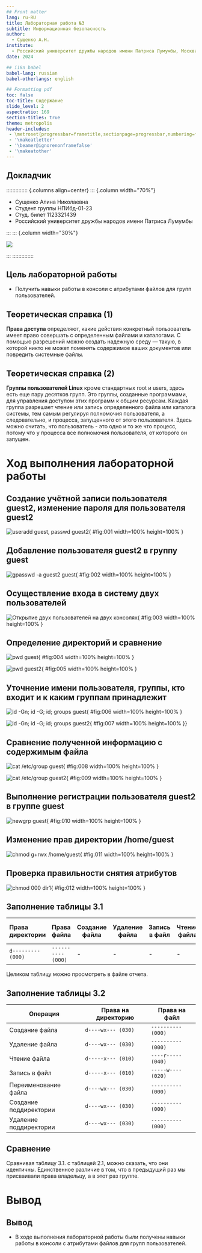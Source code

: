 ```yaml
---
## Front matter
lang: ru-RU
title: Лабораторная работа №3
subtitle: Информационная безопасность
author:
  - Сущенко А.Н.
institute:
  - Российский университет дружбы народов имени Патриса Лумумбы, Москва, Россия
date: 2024

## i18n babel
babel-lang: russian
babel-otherlangs: english

## Formatting pdf
toc: false
toc-title: Содержание
slide_level: 2
aspectratio: 169
section-titles: true
theme: metropolis
header-includes:
 - \metroset{progressbar=frametitle,sectionpage=progressbar,numbering=fraction}
 - '\makeatletter'
 - '\beamer@ignorenonframefalse'
 - '\makeatother'
---
```


## Докладчик

:::::::::::::: {.columns align=center}
::: {.column width="70%"}

  * Сущенко Алина Николаевна
  * Студент группы НПИбд-01-23
  * Студ. билет 1123321439
  * Российский университет дружбы народов имени Патриса Лумумбы

:::
::: {.column width="30%"}

![](./image/asn.png)

:::
::::::::::::::


## Цель лабораторной работы

- Получить навыки работы в консоли с атрибутами файлов для групп пользователей.

## Теоретическая справка (1)

**Права доступа** определяют, какие действия конкретный пользователь имеет право совершать с определенным 
файлами и каталогами. С помощью разрешений можно создать надежную среду — такую, в которой никто не может поменять содержимое 
ваших документов или повредить системные файлы.

## Теоретическая справка (2)

**Группы пользователей Linux** кроме стандартных root и users, здесь есть еще пару десятков групп. 
Это группы, созданные программами, для управления доступом этих программ к общим ресурсам. Каждая группа разрешает 
чтение или запись определенного файла или каталога системы, тем самым регулируя полномочия пользователя, а следовательно, 
и процесса, запущенного от этого пользователя. Здесь можно считать, что пользователь - это одно и то же что процесс, 
потому что у процесса все полномочия пользователя, от которого он запущен.

# Ход выполнения лабораторной работы

## Cоздание учётной записи пользователя guest2, изменение пароля для пользователя guest2

![useradd guest, passwd guest2](image/31.png){ #fig:001 width=100% height=100% }

## Добавление пользователя guest2 в группу guest

![gpasswd -a guest2 guest](image/32.png){ #fig:002 width=100% height=100% }

## Осуществление входа в систему двух пользователей

![Открытие двух пользователей на двух консолях](image/33.png){ #fig:003 width=100% height=100% }

## Определение директорий и сравнение

![pwd guest](image/34.png){ #fig:004 width=100% height=100% }

![pwd guest2](image/35.png){ #fig:005 width=100% height=100% }

## Уточнение имени пользователя, группы, кто входит и к каким группам принадлежит

![id -Gn; id -G; id; groups guest](image/36.png){ #fig:006 width=100% height=100% }

![id -Gn; id -G; id; groups guest2](image/37.png){ #fig:007 width=100% height=100% }}

## Сравнение полученной информацию с содержимым файла

![cat /etc/group guest](image/38.png){ #fig:008 width=100% height=100% }

![cat /etc/group guest2](image/39.png){ #fig:009 width=100% height=100% }

## Выполнение регистрации пользователя guest2 в группе guest

![newgrp guest](image/310.png){ #fig:010 width=100% height=100% }

## Изменение прав директории /home/guest

![chmod g+rwx /home/guest](image/311.png){ #fig:011 width=100% height=100% }

## Проверка правильности снятия атрибутов

![chmod 000 dir1](image/312.png){ #fig:012 width=100% height=100% }

## Заполнение таблицы 3.1

|   Права директории   |      Права файла     | Создание файла| Удаление файла | Запись в файл | Чтение файла | Смена директории | Просмотр файлов в директории | Переименование файл | Смена атрибутов файла |
|:---------------------|:---------------------|-----|-----|-----|-----|-----|-----|-----|-----|
|```d--------- (000)```|```---------- (000)```|  -	|  -  |  -  |  -  |  -	|  -  |  -  |  -  |

Целиком таблицу можно просмотреть в файле отчета.

## Заполнение таблицы 3.2

|        Операция        | Права на директорию | Права на файл |
|------------------------|---------------------------------|---------------------------|
|     Создание файла     |           ```d----wx--- (030)```      |      ```---------- (000)```     |	    
|     Удаление файла     |           ```d----wx--- (030)```      |      ```---------- (000)```     |
|      Чтение файла      |           ```d-----x--- (010)```      |      ```----r----- (040)```     |
|      Запись в файл     |           ```d-----x--- (010)```      |      ```-----w---- (020)```     |
|  Переименование файла  |           ```d----wx--- (030)```      |      ```---------- (000)```     |
| Создание поддиректории |           ```d----wx--- (030)```      |      ```---------- (000)```     |
| Удаление поддиректории |           ```d----wx--- (030)```      |      ```---------- (000)```     |

## Сравнение

Сравнивая таблицу 3.1. с таблицей 2.1, можно сказать, что они идентичны. Единственное различие в том, 
что в предыдущий раз мы присваивали права владельцу, а в этот раз группе.

# Вывод

## Вывод

- В ходе выполнения лабораторной работы были получены навыки работы в консоли с атрибутами 
файлов для групп пользователей.
